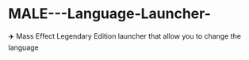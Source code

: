 # MALE---Language-Launcher-
✈️ Mass Effect Legendary Edition launcher that allow you to change the language
